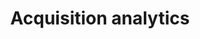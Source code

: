 ---
title: "Acquisition analytics"
description: "Acquisition Analytics from cost management, manufacturer analysis, vendors, order size, and price analysis. Includes acquisition data such as:
>> Category overview
>> Manufacturer analysis
>> Price Analysis
>> Vendor analysis
>> Order size analysis
>> Cost avoidance"
url-link: "https://d2d.gsa.gov/report/acquisition-analytics"
type: "HTML"
gov-only: "true"
is-external: "true"
publication-date: "August 01, 2023"
reading-time: "5"
resource-type: "Tool"
filter: "market-intelligence"
audience: "contracts-acquisitions"
branded-offerings: "market-it-data-intelligence"
---